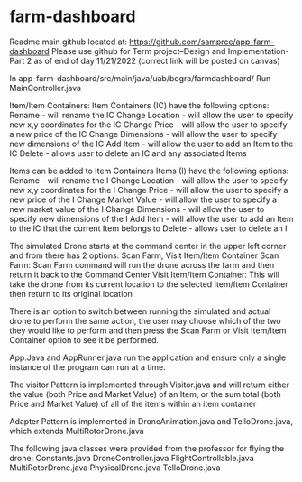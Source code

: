 # farm-dashboard
Readme
main github located at:
https://github.com/samprce/app-farm-dashboard
Please use github for Term project–Design and Implementation-Part 2 as of end of day 11/21/2022 (correct link will be posted on canvas)

In app-farm-dashboard/src/main/java/uab/bogra/farmdashboard/
Run MainController.java

Item/Item Containers:
Item Containers (IC) have the following options:
Rename - will rename the IC
Change Location - will allow the user to specify new x,y coordinates for the IC
Change Price - will allow the user to specify a new price of the IC
Change Dimensions - will allow the user to specify new dimensions of the IC
Add Item - will allow the user to add an Item to the IC
Delete - allows user to delete an IC and any associated Items

Items can be added to Item Containers
Items (I) have the following options:
Rename - will rename the I
Change Location - will allow the user to specify new x,y coordinates for the I
Change Price - will allow the user to specify a new price of the I
Change Market Value - will allow the user to specify a new market value of the I
Change Dimensions - will allow the user to specify new dimensions of the I
Add Item - will allow the user to add an Item to the IC that the current Item belongs to 
Delete - allows user to delete an I

The simulated Drone starts at the command center in the upper left corner and from there has 2 options:
Scan Farm, Visit Item/Item Container
Scan Farm:
Scan Farm command will run the drone across the farm and then return it back to the Command Center
Visit Item/Item Container:
This will take the drone from its current location to the selected Item/Item Container then return to its original location

There is an option to switch between running the simulated and actual drone to perform the same action, the user may choose which of the two they would like to perform and then press the Scan Farm or Visit Item/Item Container option to see it be performed.

App.Java and AppRunner.java run the application and ensure only a single instance of the program can run at a time.

The visitor Pattern is implemented through Visitor.java and will return either the value (both Price and Market Value) of an Item, or the sum total (both Price and Market Value) of all of the items within an item container

Adapter Pattern is implemented in DroneAnimation.java and TelloDrone.java, which extends MultiRotorDrone.java

The following java classes were provided from the professor for flying the drone:
Constants.java
DroneController.java
FlightControllable.java
MultiRotorDrone.java
PhysicalDrone.java
TelloDrone.java
